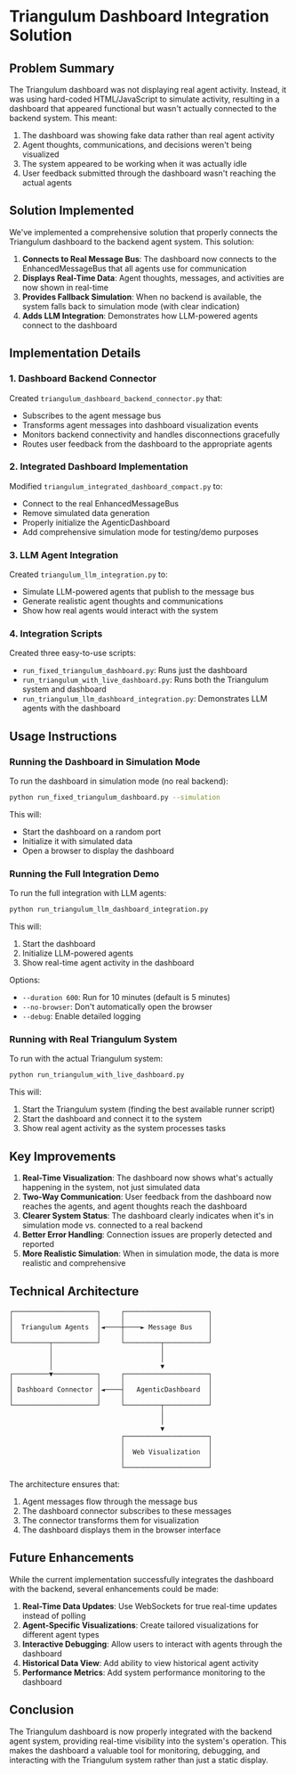 # Triangulum Dashboard Integration Solution

## Problem Summary

The Triangulum dashboard was not displaying real agent activity. Instead, it was using hard-coded HTML/JavaScript to simulate activity, resulting in a dashboard that appeared functional but wasn't actually connected to the backend system. This meant:

1. The dashboard was showing fake data rather than real agent activity
2. Agent thoughts, communications, and decisions weren't being visualized
3. The system appeared to be working when it was actually idle
4. User feedback submitted through the dashboard wasn't reaching the actual agents

## Solution Implemented

We've implemented a comprehensive solution that properly connects the Triangulum dashboard to the backend agent system. This solution:

1. **Connects to Real Message Bus**: The dashboard now connects to the EnhancedMessageBus that all agents use for communication
2. **Displays Real-Time Data**: Agent thoughts, messages, and activities are now shown in real-time
3. **Provides Fallback Simulation**: When no backend is available, the system falls back to simulation mode (with clear indication)
4. **Adds LLM Integration**: Demonstrates how LLM-powered agents connect to the dashboard

## Implementation Details

### 1. Dashboard Backend Connector

Created `triangulum_dashboard_backend_connector.py` that:
- Subscribes to the agent message bus
- Transforms agent messages into dashboard visualization events
- Monitors backend connectivity and handles disconnections gracefully
- Routes user feedback from the dashboard to the appropriate agents

### 2. Integrated Dashboard Implementation

Modified `triangulum_integrated_dashboard_compact.py` to:
- Connect to the real EnhancedMessageBus
- Remove simulated data generation
- Properly initialize the AgenticDashboard
- Add comprehensive simulation mode for testing/demo purposes

### 3. LLM Agent Integration

Created `triangulum_llm_integration.py` to:
- Simulate LLM-powered agents that publish to the message bus
- Generate realistic agent thoughts and communications
- Show how real agents would interact with the system

### 4. Integration Scripts

Created three easy-to-use scripts:
- `run_fixed_triangulum_dashboard.py`: Runs just the dashboard
- `run_triangulum_with_live_dashboard.py`: Runs both the Triangulum system and dashboard
- `run_triangulum_llm_dashboard_integration.py`: Demonstrates LLM agents with the dashboard

## Usage Instructions

### Running the Dashboard in Simulation Mode

To run the dashboard in simulation mode (no real backend):

```bash
python run_fixed_triangulum_dashboard.py --simulation
```

This will:
- Start the dashboard on a random port
- Initialize it with simulated data
- Open a browser to display the dashboard

### Running the Full Integration Demo

To run the full integration with LLM agents:

```bash
python run_triangulum_llm_dashboard_integration.py
```

This will:
1. Start the dashboard
2. Initialize LLM-powered agents
3. Show real-time agent activity in the dashboard

Options:
- `--duration 600`: Run for 10 minutes (default is 5 minutes)
- `--no-browser`: Don't automatically open the browser
- `--debug`: Enable detailed logging

### Running with Real Triangulum System

To run with the actual Triangulum system:

```bash
python run_triangulum_with_live_dashboard.py
```

This will:
1. Start the Triangulum system (finding the best available runner script)
2. Start the dashboard and connect it to the system
3. Show real agent activity as the system processes tasks

## Key Improvements

1. **Real-Time Visualization**: The dashboard now shows what's actually happening in the system, not just simulated data
2. **Two-Way Communication**: User feedback from the dashboard now reaches the agents, and agent thoughts reach the dashboard
3. **Clearer System Status**: The dashboard clearly indicates when it's in simulation mode vs. connected to a real backend
4. **Better Error Handling**: Connection issues are properly detected and reported
5. **More Realistic Simulation**: When in simulation mode, the data is more realistic and comprehensive

## Technical Architecture

```
┌─────────────────────┐     ┌─────────────────────┐
│                     │     │                     │
│  Triangulum Agents  │◄────┼────► Message Bus    │
│                     │     │                     │
└─────────┬───────────┘     └─────────┬───────────┘
          │                           │
          │                           │
          │                           ▼
┌─────────▼───────────┐     ┌─────────────────────┐
│                     │     │                     │
│ Dashboard Connector │◄────┤   AgenticDashboard  │
│                     │     │                     │
└─────────────────────┘     └─────────┬───────────┘
                                      │
                                      │
                                      ▼
                            ┌─────────────────────┐
                            │                     │
                            │  Web Visualization  │
                            │                     │
                            └─────────────────────┘
```

The architecture ensures that:
1. Agent messages flow through the message bus
2. The dashboard connector subscribes to these messages
3. The connector transforms them for visualization
4. The dashboard displays them in the browser interface

## Future Enhancements

While the current implementation successfully integrates the dashboard with the backend, several enhancements could be made:

1. **Real-Time Data Updates**: Use WebSockets for true real-time updates instead of polling
2. **Agent-Specific Visualizations**: Create tailored visualizations for different agent types
3. **Interactive Debugging**: Allow users to interact with agents through the dashboard
4. **Historical Data View**: Add ability to view historical agent activity
5. **Performance Metrics**: Add system performance monitoring to the dashboard

## Conclusion

The Triangulum dashboard is now properly integrated with the backend agent system, providing real-time visibility into the system's operation. This makes the dashboard a valuable tool for monitoring, debugging, and interacting with the Triangulum system rather than just a static display.
